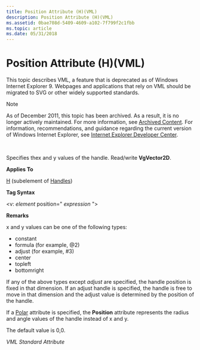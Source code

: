 ```yaml
---
title: Position Attribute (H)(VML)
description: Position Attribute (H)(VML)
ms.assetid: 0bae708d-5409-4609-a102-7f799f2c1fbb
ms.topic: article
ms.date: 05/31/2018
---
```


# Position Attribute (H)(VML)

This topic describes VML, a feature that is deprecated as of Windows Internet Explorer 9. Webpages and applications that rely on VML should be migrated to SVG or other widely supported standards.

> [!Note]  
> As of December 2011, this topic has been archived. As a result, it is no longer actively maintained. For more information, see [Archived Content](https://docs.microsoft.com/previous-versions/windows/internet-explorer/ie-developer/). For information, recommendations, and guidance regarding the current version of Windows Internet Explorer, see [Internet Explorer Developer Center](https://msdn.microsoft.com/ie/).

 

Specifies thex and y values of the handle. Read/write **VgVector2D**.

**Applies To**

[H](msdn-online-vml-h-element.md) (subelement of [Handles](msdn-online-vml-handles-element.md))

**Tag Syntax**

<v: *element* position=" *expression* ">

**Remarks**

x and y values can be one of the following types:

-   constant
-   formula (for example, @2)
-   adjust (for example, \#3)
-   center
-   topleft
-   bottomright

If any of the above types except *adjust* are specified, the handle position is fixed in that dimension. If an adjust handle is specified, the handle is free to move in that dimension and the adjust value is determined by the position of the handle.

If a [Polar](msdn-online-vml-polar-attribute.md) attribute is specified, the **Position** attribute represents the radius and angle values of the handle instead of x and y.

The default value is 0,0.

*VML Standard Attribute*

 

 




